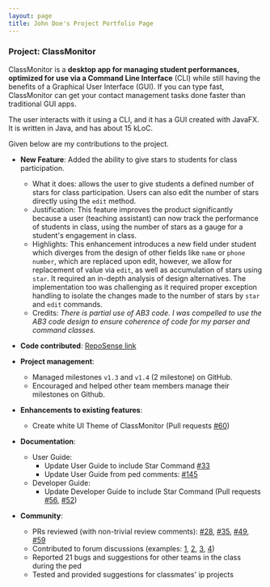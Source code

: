 ```yaml
---
layout: page
title: John Doe's Project Portfolio Page
---
```


### Project: ClassMonitor

ClassMonitor is a **desktop app for managing student performances, optimized for use via a Command Line Interface** (CLI) while still having the benefits of a Graphical User Interface (GUI). If you can type fast, ClassMonitor can get your contact management tasks done faster than traditional GUI apps.

The user interacts with it using a CLI, and it has a GUI created with JavaFX. It is written in Java, and has about 15 kLoC.

Given below are my contributions to the project.

* **New Feature**: Added the ability to give stars to students for class participation.
  * What it does: allows the user to give students a defined number of stars for class participation. Users can also edit the number of stars directly using the `edit` method.
  * Justification: This feature improves the product significantly because a user (teaching assistant) can now track the performance of students in class, using the number of stars as a gauge for a student's engagement in class.
  * Highlights: This enhancement introduces a new field under student which diverges from the design of other fields like `name` or `phone number`, which are replaced upon edit, however, we allow for replacement of value via `edit`, as well as accumulation of stars using `star`. It required an in-depth analysis of design alternatives. The implementation too was challenging as it required proper exception handling to isolate the changes made to the number of stars by `star` and `edit` commands.
  * Credits: *There is partial use of AB3 code. I was compelled to use the AB3 code design to ensure coherence of code for my parser and command classes.*

* **Code contributed**: [RepoSense link](https://nus-cs2103-ay2324s2.github.io/tp-dashboard/?search=f13-4&sort=groupTitle&sortWithin=title&timeframe=commit&mergegroup=&groupSelect=groupByRepos&breakdown=true&checkedFileTypes=docs~functional-code~test-code~other&since=2024-02-23&tabOpen=true&tabType=authorship&tabAuthor=c-wenlong&tabRepo=AY2324S2-CS2103T-F13-4%2Ftp%5Bmaster%5D&authorshipIsMergeGroup=false&authorshipFileTypes=docs~functional-code~test-code~other&authorshipIsBinaryFileTypeChecked=false&authorshipIsIgnoredFilesChecked=false)

* **Project management**:
  * Managed milestones `v1.3` and `v1.4` (2 milestone) on GitHub.
  * Encouraged and helped other team members manage their milestones on Github.

* **Enhancements to existing features**:
  * Create white UI Theme of ClassMonitor (Pull requests [\#60](https://github.com/AY2324S2-CS2103T-F13-4/tp/pull/60))

* **Documentation**:
  * User Guide:
    * Update User Guide to include Star Command [\#33](https://github.com/AY2324S2-CS2103T-F13-4/tp/pull/33)
    * Update User Guide from ped comments: [\#145](https://github.com/AY2324S2-CS2103T-F13-4/tp/pull/145)
  * Developer Guide:
    * Update Developer Guide to include Star Command (Pull requests [\#56](https://github.com/AY2324S2-CS2103T-F13-4/tp/pull/56), [\#52](https://github.com/AY2324S2-CS2103T-F13-4/tp/pull/52))

* **Community**:
  * PRs reviewed (with non-trivial review comments): [\#28](https://github.com/AY2324S2-CS2103T-F13-4/tp/pull/26), [\#35](https://github.com/AY2324S2-CS2103T-F13-4/tp/pull/28), [\#49](https://github.com/AY2324S2-CS2103T-F13-4/tp/pull/33), [\#59](https://github.com/AY2324S2-CS2103T-F13-4/tp/pull/35)
  * Contributed to forum discussions (examples: [1](https://github.com/nus-cs2103-AY2324S2/forum/issues/10), [2](https://github.com/nus-cs2103-AY2324S2/forum/issues/228), [3](https://github.com/nus-cs2103-AY2324S2/forum/issues/365), [4](https://github.com/nus-cs2103-AY2324S2/forum/issues/424))
  * Reported 21 bugs and suggestions for other teams in the class during the ped
  * Tested and provided suggestions for classmates' ip projects

